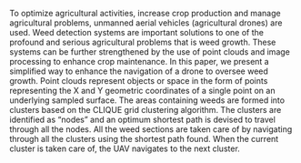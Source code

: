 
To optimize agricultural activities, increase crop
production and manage agricultural problems, unmanned aerial
vehicles (agricultural drones) are used. Weed detection systems
are important solutions to one of the profound and serious
agricultural problems that is weed growth. These systems can
be further strengthened by the use of point clouds and image
processing to enhance crop maintenance. In this paper, we present
a simplified way to enhance the navigation of a drone to oversee
weed growth. Point clouds represent objects or space in the
form of points representing the X and Y geometric coordinates
of a single point on an underlying sampled surface. The areas
containing weeds are formed into clusters based on the CLIQUE
grid clustering algorithm. The clusters are identified as “nodes”
and an optimum shortest path is devised to travel through all
the nodes. All the weed sections are taken care of by navigating
through all the clusters using the shortest path found. When the
current cluster is taken care of, the UAV navigates to the next
cluster.

